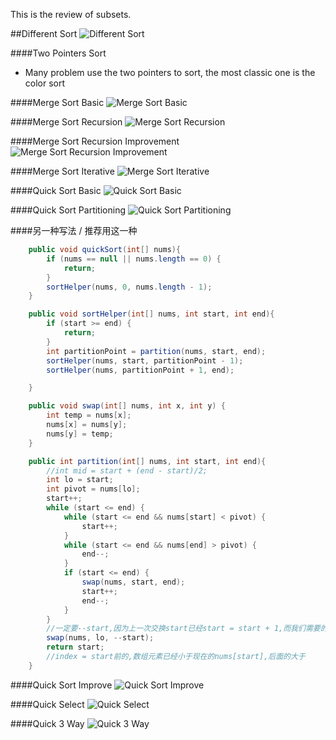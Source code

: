 This is the review of subsets.

##Different Sort
![Different Sort](../image/Sorting-Algorithms.png)



####Two Pointers Sort
- Many problem use the two pointers to sort, the most classic one is the color sort

####Merge Sort Basic
![Merge Sort Basic](../image/MergeSort-Merge.png)

####Merge Sort Recursion
![Merge Sort Recursion](../image/MergeSort-Recursion.png)

####Merge Sort Recursion Improvement
![Merge Sort Recursion Improvement](../image/MergeSort-Recursion-Improve.png)

####Merge Sort Iterative
![Merge Sort Iterative](../image/MergeSort-Iterative.png)

####Quick Sort Basic
![Quick Sort Basic](../image/QuickSort-Sort.png)

####Quick Sort Partitioning
![Quick Sort Partitioning](../image/QuickSort-Partitioning.png)

####另一种写法 / 推荐用这一种
```java
    public void quickSort(int[] nums){
        if (nums == null || nums.length == 0) {
            return;
        }
        sortHelper(nums, 0, nums.length - 1);
    }

    public void sortHelper(int[] nums, int start, int end){
        if (start >= end) {
            return;
        }
        int partitionPoint = partition(nums, start, end);
        sortHelper(nums, start, partitionPoint - 1);
        sortHelper(nums, partitionPoint + 1, end);

    }

    public void swap(int[] nums, int x, int y) {
        int temp = nums[x];
        nums[x] = nums[y];
        nums[y] = temp;
    }

    public int partition(int[] nums, int start, int end){
        //int mid = start + (end - start)/2;
        int lo = start;
        int pivot = nums[lo];
        start++;
        while (start <= end) {
            while (start <= end && nums[start] < pivot) {
                start++;
            }
            while (start <= end && nums[end] > pivot) {
                end--;
            }
            if (start <= end) {
                swap(nums, start, end);
                start++;
                end--;
            }
        }
        //一定要--start,因为上一次交换start已经start = start + 1,而我们需要的是没有+1的start
        swap(nums, lo, --start);
        return start;
        //index = start前的,数组元素已经小于现在的nums[start],后面的大于
    }
```

####Quick Sort Improve
![Quick Sort Improve](../image/QuickSort-Improve.png)

####Quick Select
![Quick Select](../image/QuickSelect.png)

####Quick 3 Way
![Quick 3 Way](../image/QuickSort-3Way.png)
